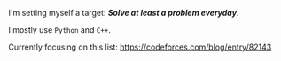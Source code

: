 I'm setting myself a target: _**Solve at least a problem everyday**_.

I mostly use `Python` and `C++`.

Currently focusing on this list: https://codeforces.com/blog/entry/82143